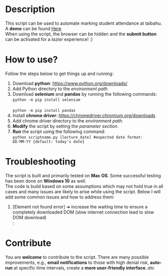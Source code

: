 # Description
This script can be used to automate marking student attendance at taibahu.
<br>A **demo** can be found [Here](https://vimeo.com/user124319890/review/464170126/ceae182061)
<br>When using the script, the browser can be hidden and the **submit button** can be activated for a *lazier* experience! :)

# How to use?
Follow the steps below to get things up and running:
1. Download <strong>python</strong>: https://www.python.org/downloads/
2. Add Python directory to the *environment path*
3. Download **selenium** and **pandas** by running the following commands:
<code>python -m pip install selenium </code><br>
<code>python -m pip install pandas</code>
4. Install **chrome driver**: https://chromedriver.chromium.org/downloads
5. Add chrome driver directory to the *environment path*.
6. **Modify** the script by setting the *parameter section*.
7. **Run** the script using the following command:<br>
<code>python scriptname.py [lecture_date] #expected date format: DD-MM-YY {default: today's date} </code>

# Troubleshooting
The script is built and primarily tested on **Mac OS**. Some successful testing has been done on **Windows 10** as well.
<br>The code is build based on some assumptions which may not hold true in all cases and many issues are likely to arise while using the script. Below I will add some common issues and how to address them:     
1. [Element not found error] ➔ increase the waiting time to ensure a completely downloaded DOM (slow internet connection lead to slow DOM download) <br>
:

# Contribute
You are **welcome** to contribute to the script. There are many possible improvements, e.g., **email notifications** to those with high denial risk, **auto-run** at specific time intervals, create a **more user-friendly interface**..etc  
